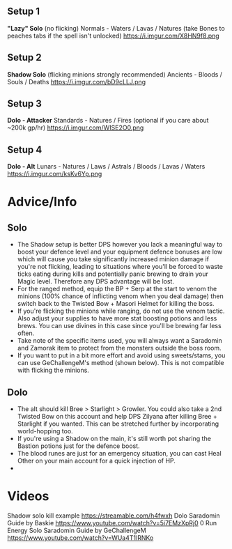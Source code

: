 ## Setup 1
**"Lazy" Solo** (no flicking)
Normals - Waters / Lavas / Natures (take Bones to peaches tabs if the spell isn't unlocked)
https://i.imgur.com/X8HN9f8.png

## Setup 2
**Shadow Solo** (flicking minions strongly recommended)
Ancients - Bloods / Souls / Deaths
https://i.imgur.com/bD9cLLJ.png 

## Setup 3
**Dolo - Attacker**
Standards - Natures / Fires (optional if you care about ~200k gp/hr)
https://i.imgur.com/WISE2O0.png 

## Setup 4
**Dolo - Alt**
Lunars - Natures / Laws / Astrals / Bloods / Lavas / Waters
https://i.imgur.com/ksKv6Yp.png

# Advice/Info

## Solo
- The Shadow setup is better DPS however you lack a meaningful way to boost your defence level and your equipment defence bonuses are low which will cause you take significantly increased minion damage if you're not flicking, leading to situations where you'll be forced to waste ticks eating during kills and potentially panic brewing to drain your Magic level. Therefore any DPS advantage will be lost.
- For the ranged method, equip the BP + Serp at the start to venom the minions (100% chance of inflicting venom when you deal damage) then switch back to the Twisted Bow + Masori Helmet for killing the boss. 
- If you're flicking the minions while ranging, do not use the venom tactic. Also adjust your supplies to have more stat boosting potions and less brews. You can use divines in this case since you'll be brewing far less often.
- Take note of the specific items used, you will always want a Saradomin and Zamorak item to protect from the monsters outside the boss room.
- If you want to put in a bit more effort and avoid using sweets/stams, you can use GeChallengeM's method (shown below). This is not compatible with flicking the minions.

## Dolo
- The alt should kill Bree > Starlight > Growler. You could also take a 2nd Twisted Bow on this account and help DPS Zilyana after killing Bree + Starlight if you wanted. This can be stretched further by incorporating world-hopping too.
- If you're using a Shadow on the main, it's still worth pot sharing the Bastion potions just for the defence boost.
- The blood runes are just for an emergency situation, you can cast Heal Other on your main account for a quick injection of HP.
- 
# Videos

Shadow solo kill example https://streamable.com/h4fwxh
Dolo Saradomin Guide by Baskie https://www.youtube.com/watch?v=5i7EMzXpRj0
0 Run Energy Solo Saradomin Guide by GeChallengeM https://www.youtube.com/watch?v=WUa4T1lRNKo
